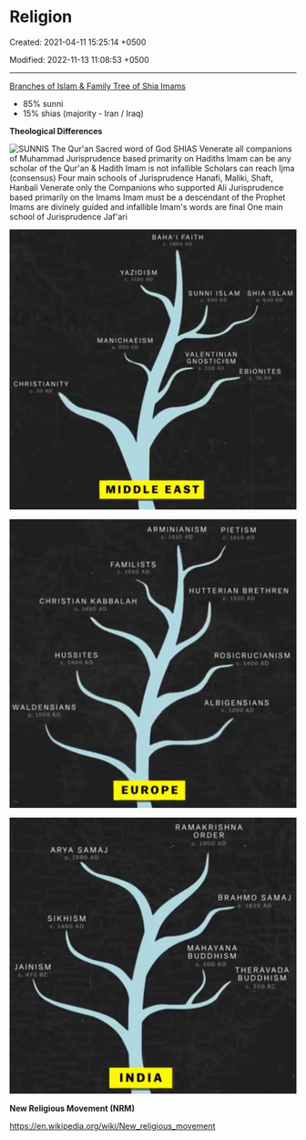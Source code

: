 # Religion

Created: 2021-04-11 15:25:14 +0500

Modified: 2022-11-13 11:08:53 +0500

---

[Branches of Islam & Family Tree of Shia Imams](https://www.youtube.com/watch?v=e5YynfMfJXA)
-   85% sunni
-   15% shias (majority - Iran / Iraq)



**Theological Differences**

![SUNNIS The Qur'an Sacred word of God SHIAS Venerate all companions of Muhammad Jurisprudence based primarity on Hadiths Imam can be any scholar of the Qur'an & Hadith Imam is not infallible Scholars can reach Ijma (consensus) Four main schools of Jurisprudence Hanafi, Maliki, Shaft, Hanbali Venerate only the Companions who supported Ali Jurisprudence based primarily on the Imams Imam must be a descendant of the Prophet Imams are divinely guided and infallible Imam's words are final One main school of Jurisprudence Jaf'ari ](media/Religion-image1.jpeg)



![BAHA'I FAITH c. 1860 AO YAZIDISM c. AO SUNNI ISLAM c. 630 AO MANICHAEISM c. 200 AD VALENTINIAN GNOSTICISM c. 100 AO CHRISTIANITY c. 30 AO MIDDLE EAST SHIA ISLAM c, 030 AD EBIONITES 70 AO ](media/Religion-image2.png)



![ARMINIANISM c. 1610 AD PIETISM c. AO FAMILISTS c. 1550 AD CHRISTIAN KABBALAH c. tago AO HUSSITES c. 1400 AD WALDENSIANS g. :too AD EUROPE HUTTERIAN BRETHREN c. 1530 AO ROSICRUCIANISM c. 1400 AO ALBIGENSIANS c. 1200 AO ](media/Religion-image3.png)



![ARYA SAMAJ c. 1880 AD SIKHISM c. 1490 AD JAINISM c. 470 BC INDIA RAMAKRISHNA ORDER c. 1900 AD BRAHMO SAMAJ c. 1830 AD MAHAYANA BUDDHISM c. 100 AD THERAVADA BUDDHISM c. 250 BC ](media/Religion-image4.png)



**New Religious Movement (NRM)**

<https://en.wikipedia.org/wiki/New_religious_movement>




